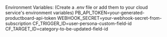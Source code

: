 Environment Variables:
(Create a .env file or add them to your cloud service's environment variables)
PB_API_TOKEN=your-generated-productboard-api-token
WEBHOOK_SECRET=your-webhook-secret-from-subscription
CF_TRIGGER_ID=user-persona-custom-field-id
CF_TARGET_ID=category-to-be-updated-field-id
